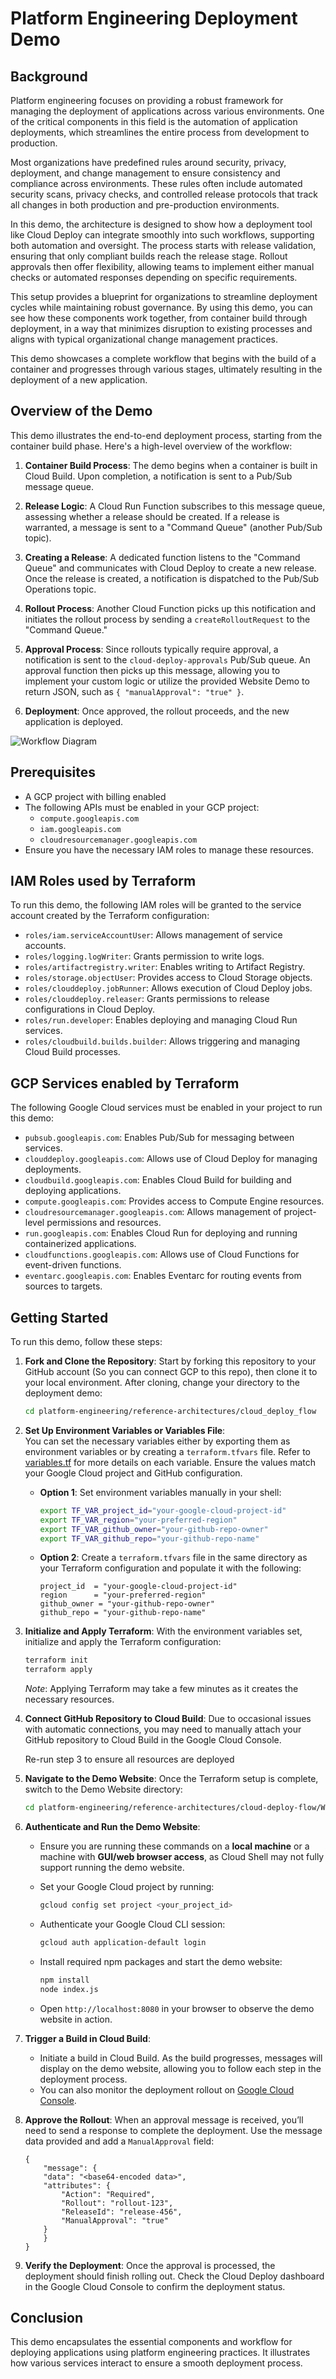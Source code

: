 # Platform Engineering Deployment Demo

## Background

Platform engineering focuses on providing a robust framework for managing the
deployment of applications across various environments. One of the critical
components in this field is the automation of application deployments, which
streamlines the entire process from development to production.

Most organizations have predefined rules around security, privacy, deployment,
and change management to ensure consistency and compliance across environments.
These rules often include automated security scans, privacy checks, and
controlled release protocols that track all changes in both production and
pre-production environments.

In this demo, the architecture is designed to show how a deployment tool like
Cloud Deploy can integrate smoothly into such workflows, supporting both
automation and oversight. The process starts with release validation, ensuring
that only compliant builds reach the release stage. Rollout approvals then offer
flexibility, allowing teams to implement either manual checks or automated
responses depending on specific requirements.

This setup provides a blueprint for organizations to streamline deployment
cycles while maintaining robust governance. By using this demo, you can see how
these components work together, from container build through deployment, in a
way that minimizes disruption to existing processes and aligns with typical
organizational change management practices.

This demo showcases a complete workflow that begins with the build of a
container and progresses through various stages, ultimately resulting in the
deployment of a new application.

## Overview of the Demo

This demo illustrates the end-to-end deployment process, starting from the
container build phase. Here's a high-level overview of the workflow:

1.  **Container Build Process**: The demo begins when a container is built in
    Cloud Build. Upon completion, a notification is sent to a Pub/Sub message queue.

2.  **Release Logic**: A Cloud Run Function subscribes to this message queue,
    assessing whether a release should be created. If a release is warranted, a
    message is sent to a "Command Queue" (another Pub/Sub topic).

3.  **Creating a Release**: A dedicated function listens to the "Command Queue"
    and communicates with Cloud Deploy to create a new release. Once the release
    is created, a notification is dispatched to the Pub/Sub Operations topic.

4.  **Rollout Process**: Another Cloud Function picks up this notification and
    initiates the rollout process by sending a `createRolloutRequest` to the
    "Command Queue."

5.  **Approval Process**: Since rollouts typically require approval, a
    notification is sent to the `cloud-deploy-approvals` Pub/Sub queue. An approval
    function then picks up this message, allowing you to implement your custom logic
    or utilize the provided Website Demo to return JSON, such as
    `{ "manualApproval": "true" }`.

6.  **Deployment**: Once approved, the rollout proceeds, and the new application
    is deployed.

![Workflow Diagram](architecture.svg)

## Prerequisites  
* A GCP project with billing enabled  
* The following APIs must be enabled in your GCP project:  
  - `compute.googleapis.com`  
  - `iam.googleapis.com`  
  - `cloudresourcemanager.googleapis.com`  
* Ensure you have the necessary IAM roles to manage these resources.

## IAM Roles used by Terraform

To run this demo, the following IAM roles will be granted to the service account created by the Terraform configuration:

- `roles/iam.serviceAccountUser`: Allows management of service accounts.  
- `roles/logging.logWriter`: Grants permission to write logs.  
- `roles/artifactregistry.writer`: Enables writing to Artifact Registry.  
- `roles/storage.objectUser`: Provides access to Cloud Storage objects.  
- `roles/clouddeploy.jobRunner`: Allows execution of Cloud Deploy jobs.  
- `roles/clouddeploy.releaser`: Grants permissions to release configurations in Cloud Deploy.  
- `roles/run.developer`: Enables deploying and managing Cloud Run services.  
- `roles/cloudbuild.builds.builder`: Allows triggering and managing Cloud Build processes.

## GCP Services enabled by Terraform

The following Google Cloud services must be enabled in your project to run this demo:

- `pubsub.googleapis.com`: Enables Pub/Sub for messaging between services.  
- `clouddeploy.googleapis.com`: Allows use of Cloud Deploy for managing deployments.  
- `cloudbuild.googleapis.com`: Enables Cloud Build for building and deploying applications.  
- `compute.googleapis.com`: Provides access to Compute Engine resources.  
- `cloudresourcemanager.googleapis.com`: Allows management of project-level permissions and resources.  
- `run.googleapis.com`: Enables Cloud Run for deploying and running containerized applications.  
- `cloudfunctions.googleapis.com`: Allows use of Cloud Functions for event-driven functions.  
- `eventarc.googleapis.com`: Enables Eventarc for routing events from sources to targets.

## Getting Started

To run this demo, follow these steps:

1.  **Fork and Clone the Repository**:
    Start by forking this repository to your GitHub account (So you can connect
    GCP to this repo), then clone it to your local environment. After cloning,
    change your directory to the deployment demo:

    ```bash
    cd platform-engineering/reference-architectures/cloud_deploy_flow
    ```

2. **Set Up Environment Variables or Variables File**:  
   You can set the necessary variables either by exporting them as environment variables or by creating a `terraform.tfvars` file. Refer to [variables.tf](variables.tf) for more details on each variable. Ensure the values match your Google Cloud project and GitHub configuration.

   - **Option 1**: Set environment variables manually in your shell:  
     ```bash
     export TF_VAR_project_id="your-google-cloud-project-id"
     export TF_VAR_region="your-preferred-region"
     export TF_VAR_github_owner="your-github-repo-owner"
     export TF_VAR_github_repo="your-github-repo-name"
     ```

   - **Option 2**: Create a `terraform.tfvars` file in the same directory as your Terraform configuration and populate it with the following:  
     ```hcl
     project_id  = "your-google-cloud-project-id"
     region      = "your-preferred-region"
     github_owner = "your-github-repo-owner"
     github_repo = "your-github-repo-name"
     ```

3.  **Initialize and Apply Terraform**:
    With the environment variables set, initialize and apply the Terraform configuration:

    ```bash
    terraform init
    terraform apply
    ```

    *Note*: Applying Terraform may take a few minutes as it creates the
    necessary resources.

4.  **Connect GitHub Repository to Cloud Build**:
    Due to occasional issues with automatic connections, you may need to manually
    attach your GitHub repository to Cloud Build in the Google Cloud Console.

    Re-run step 3 to ensure all resources are deployed

5.  **Navigate to the Demo Website**:
    Once the Terraform setup is complete, switch to the Demo Website directory:

    ```bash
    cd platform-engineering/reference-architectures/cloud-deploy-flow/WebsiteDemo
    ```

6.  **Authenticate and Run the Demo Website**:

    * Ensure you are running these commands on a **local machine** or a machine with **GUI/web browser access**, as Cloud Shell may not fully support running the demo website.

    *   Set your Google Cloud project by running:

        ```bash
        gcloud config set project <your_project_id>
        ```

    *   Authenticate your Google Cloud CLI session:

        ```bash
        gcloud auth application-default login
        ```

    *   Install required npm packages and start the demo website:

        ```bash
        npm install
        node index.js
        ```

    *   Open `http://localhost:8080` in your browser to observe the demo
    website in action.

7.  **Trigger a Build in Cloud Build**:

    *   Initiate a build in Cloud Build. As the build progresses, messages will
    display on the demo website, allowing you to follow each step in the
    deployment process.
    *   You can also monitor the deployment rollout on [Google Cloud Console](https://console.cloud.google.com).

8.  **Approve the Rollout**:
    When an approval message is received, you’ll need to send a response to
    complete the deployment. Use the message data provided and add a
    `ManualApproval` field:

    ```text
    {
        "message": {
        "data": "<base64-encoded data>",
        "attributes": {
            "Action": "Required",
            "Rollout": "rollout-123",
            "ReleaseId": "release-456",
            "ManualApproval": "true"
        }
        }
    }
    ```

9.  **Verify the Deployment**:
   Once the approval is processed, the deployment should finish rolling out.
   Check the Cloud Deploy dashboard in the Google Cloud Console to confirm the
   deployment status.

## Conclusion

This demo encapsulates the essential components and workflow for deploying
applications using platform engineering practices. It illustrates how various
services interact to ensure a smooth deployment process.
